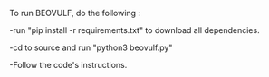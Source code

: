 To run BEOVULF, do the following :

-run "pip install -r requirements.txt" to download all dependencies.

-cd to source and run "python3 beovulf.py"

-Follow the code's instructions.